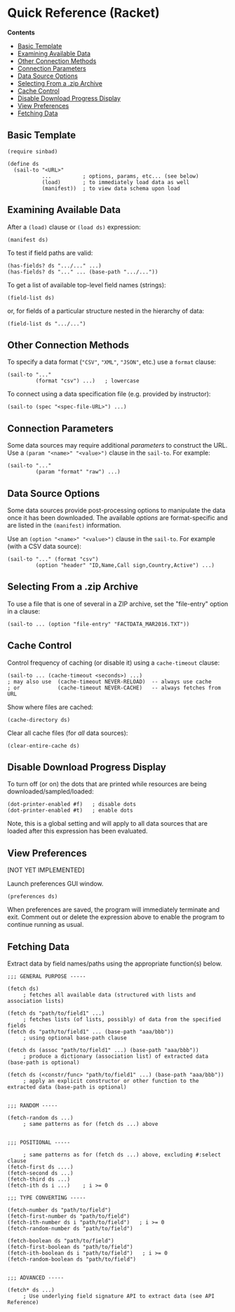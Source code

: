 # Quick Reference (Racket)

**Contents**
  * [Basic Template](#basic-template)
  * [Examining Available Data](#examining-available-data)
  * [Other Connection Methods](#other-connection-methods)
  * [Connection Parameters](#connection-parameters)
  * [Data Source Options](#data-source-options)
  * [Selecting From a .zip Archive](#selecting-from-a-zip-archive)
  * [Cache Control](#cache-control)
  * [Disable Download Progress Display](#disable-download-progress-display)
  * [View Preferences](#view-preferences)
  * [Fetching Data](#fetching-data)


## Basic Template

````
(require sinbad)

(define ds
  (sail-to "<URL>"
           ...          ; options, params, etc... (see below)
           (load)       ; to immediately load data as well
           (manifest))  ; to view data schema upon load
````

## Examining Available Data

After a `(load)` clause or `(load ds)` expression:

    (manifest ds)

To test if field paths are valid:

    (has-fields? ds ".../..." ...)
    (has-fields? ds "..." ... (base-path ".../..."))
    
To get a list of available top-level field names (strings):

    (field-list ds)

or, for fields of a particular structure nested in the hierarchy of data:

    (field-list ds ".../...")
    

## Other Connection Methods

To specify a data format (`"CSV"`, `"XML"`, `"JSON"`, etc.) use a `format` clause:

    (sail-to "..."
             (format "csv") ...)   ; lowercase

To connect using a data specification file (e.g. provided by instructor):

    (sail-to (spec "<spec-file-URL>") ...)

## Connection Parameters

Some data sources may require additional _parameters_ to construct
the URL. Use a `(param "<name>" "<value>")` clause in the `sail-to`.
For example:

    (sail-to "..."
             (param "format" "raw") ...)

## Data Source Options
Some data sources provide post-processing options to manipulate the 
data once it has been downloaded. The available _options_
are format-specific and are listed in the `(manifest)` information.

Use an `(option "<name>" "<value>")` clause in the `sail-to`.
For example (with a CSV data source):

    (sail-to "..." (format "csv") 
             (option "header" "ID,Name,Call sign,Country,Active") ...)

## Selecting From a .zip Archive
To use a file that is one of several in a ZIP archive, set
the "file-entry" option in a clause:

    (sail-to ... (option "file-entry" "FACTDATA_MAR2016.TXT"))


## Cache Control
Control frequency of caching (or disable it) using a `cache-timeout` clause:

    (sail-to ... (cache-timeout <seconds>) ...)
    ; may also use  (cache-timeout NEVER-RELOAD)  -- always use cache
    ; or            (cache-timeout NEVER-CACHE)   -- always fetches from URL

Show where files are cached:

    (cache-directory ds)
    
Clear all cache files (for *all* data sources):

    (clear-entire-cache ds)

## Disable Download Progress Display
To turn off (or on) the dots that are printed while resources are being downloaded/sampled/loaded:

    (dot-printer-enabled #f)   ; disable dots
    (dot-printer-enabled #t)   ; enable dots

Note, this is a global setting and will apply to all data sources that
are loaded after this expression has been evaluated.


## View Preferences

[NOT YET IMPLEMENTED]

Launch preferences GUI window.

    (preferences ds)
    
When preferences are saved, the program will immediately terminate and exit. Comment out or delete the expression above to enable the program to continue running as usual.



## Fetching Data

Extract data by field names/paths using the appropriate function(s) below.

````
;;; GENERAL PURPOSE -----

(fetch ds)  
     ; fetches all available data (structured with lists and association lists)

(fetch ds "path/to/field1" ...) 
     ; fetches lists (of lists, possibly) of data from the specified fields
(fetch ds "path/to/field1" ... (base-path "aaa/bbb"))  
     ; using optional base-path clause

(fetch ds (assoc "path/to/field1" ...) (base-path "aaa/bbb")) 
     ; produce a dictionary (association list) of extracted data (base-path is optional)

(fetch ds (<constr/func> "path/to/field1" ...) (base-path "aaa/bbb")) 
     ; apply an explicit constructor or other function to the extracted data (base-path is optional)


;;; RANDOM -----

(fetch-random ds ...)   
     ; same patterns as for (fetch ds ...) above


;;; POSITIONAL -----

     ; same patterns as for (fetch ds ...) above, excluding #:select clause
(fetch-first ds ....)   
(fetch-second ds ...)
(fetch-third ds ...)
(fetch-ith ds i ...)    ; i >= 0

;;; TYPE CONVERTING -----

(fetch-number ds "path/to/field")
(fetch-first-number ds "path/to/field")
(fetch-ith-number ds i "path/to/field")   ; i >= 0
(fetch-random-number ds "path/to/field")

(fetch-boolean ds "path/to/field")
(fetch-first-boolean ds "path/to/field")
(fetch-ith-boolean ds i "path/to/field")   ; i >= 0
(fetch-random-boolean ds "path/to/field")


;;; ADVANCED -----

(fetch* ds ...)   
     ; Use underlying field signature API to extract data (see API Reference)
````

